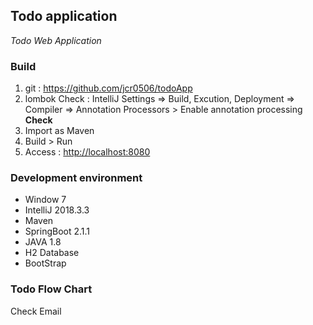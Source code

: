 ## Todo application ##
*Todo Web Application*

### Build ###
1. git : https://github.com/jcr0506/todoApp
2. lombok Check : IntelliJ Settings  => Build, Excution, Deployment 
=> Compiler => Annotation Processors > Enable annotation processing **Check**
3. Import as Maven  
4. Build > Run
5. Access : [http://localhost:8080](http://localhost:8080)

### Development environment ###
- Window 7
- IntelliJ 2018.3.3
- Maven
- SpringBoot 2.1.1
- JAVA 1.8
- H2 Database
- BootStrap

### Todo Flow Chart ###
Check Email